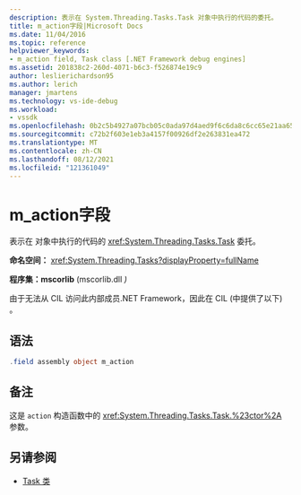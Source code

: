 ```yaml
---
description: 表示在 System.Threading.Tasks.Task 对象中执行的代码的委托。
title: m_action字段|Microsoft Docs
ms.date: 11/04/2016
ms.topic: reference
helpviewer_keywords:
- m_action field, Task class [.NET Framework debug engines]
ms.assetid: 201838c2-260d-4071-b6c3-f526874e19c9
author: leslierichardson95
ms.author: lerich
manager: jmartens
ms.technology: vs-ide-debug
ms.workload:
- vssdk
ms.openlocfilehash: 0b2c5b4927a07bcb05c0ada97d4aed9f6c6da8c6cc65e21aa65fc3e40af1996c
ms.sourcegitcommit: c72b2f603e1eb3a4157f00926df2e263831ea472
ms.translationtype: MT
ms.contentlocale: zh-CN
ms.lasthandoff: 08/12/2021
ms.locfileid: "121361049"
---
```

# <a name="m_action-field"></a>m_action字段
表示在 对象中执行的代码的 <xref:System.Threading.Tasks.Task> 委托。

 **命名空间：** <xref:System.Threading.Tasks?displayProperty=fullName>

 **程序集：mscorlib** (mscorlib.dll *)*

 由于无法从 CIL 访问此内部成员.NET Framework，因此在 CIL (中提供了以下) 。

## <a name="syntax"></a>语法

```csharp
.field assembly object m_action
```

## <a name="remarks"></a>备注
 这是 `action` 构造函数中的 <xref:System.Threading.Tasks.Task.%23ctor%2A> 参数。

## <a name="see-also"></a>另请参阅
- [Task 类](../../extensibility/debugger/task-class-internal-members.md)
